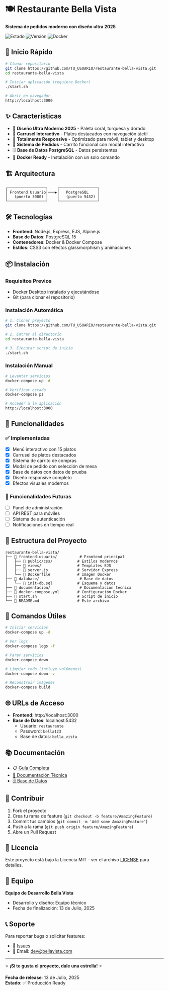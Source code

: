 # 🍽️ Restaurante Bella Vista

**Sistema de pedidos moderno con diseño ultra 2025**

![Estado](https://img.shields.io/badge/Estado-Completado-brightgreen)
![Versión](https://img.shields.io/badge/Versión-1.0-blue)
![Docker](https://img.shields.io/badge/Docker-Ready-blue)

## 🚀 Inicio Rápido

```bash
# Clonar repositorio
git clone https://github.com/TU_USUARIO/restaurante-bella-vista.git
cd restaurante-bella-vista

# Iniciar aplicación (requiere Docker)
./start.sh

# Abrir en navegador
http://localhost:3000
```

## ✨ Características

- 🎨 **Diseño Ultra Moderno 2025** - Paleta coral, turquesa y dorado
- 🎠 **Carrusel Interactivo** - Platos destacados con navegación táctil
- 📱 **Totalmente Responsive** - Optimizado para móvil, tablet y desktop
- 🛒 **Sistema de Pedidos** - Carrito funcional con modal interactivo
- 🗄️ **Base de Datos PostgreSQL** - Datos persistentes
- 🐳 **Docker Ready** - Instalación con un solo comando

## 🏗️ Arquitectura

```
┌─────────────────┐    ┌─────────────────┐
│ Frontend Usuario│───▶│   PostgreSQL    │
│   (puerto 3000) │    │   (puerto 5432) │
└─────────────────┘    └─────────────────┘
```

## 🛠️ Tecnologías

- **Frontend**: Node.js, Express, EJS, Alpine.js
- **Base de Datos**: PostgreSQL 15
- **Contenedores**: Docker & Docker Compose
- **Estilos**: CSS3 con efectos glassmorphism y animaciones

## 📦 Instalación

### Requisitos Previos
- Docker Desktop instalado y ejecutándose
- Git (para clonar el repositorio)

### Instalación Automática
```bash
# 1. Clonar proyecto
git clone https://github.com/TU_USUARIO/restaurante-bella-vista.git

# 2. Entrar al directorio
cd restaurante-bella-vista

# 3. Ejecutar script de inicio
./start.sh
```

### Instalación Manual
```bash
# Levantar servicios
docker-compose up -d

# Verificar estado
docker-compose ps

# Acceder a la aplicación
http://localhost:3000
```

## 🎯 Funcionalidades

### ✅ Implementadas
- [x] Menú interactivo con 15 platos
- [x] Carrusel de platos destacados
- [x] Sistema de carrito de compras
- [x] Modal de pedido con selección de mesa
- [x] Base de datos con datos de prueba
- [x] Diseño responsive completo
- [x] Efectos visuales modernos

### 🚧 Funcionalidades Futuras
- [ ] Panel de administración
- [ ] API REST para móviles
- [ ] Sistema de autenticación
- [ ] Notificaciones en tiempo real

## 📁 Estructura del Proyecto

```
restaurante-bella-vista/
├── 📁 frontend-usuario/          # Frontend principal
│   ├── 📁 public/css/           # Estilos modernos
│   ├── 📁 views/                # Templates EJS
│   ├── 📄 server.js             # Servidor Express
│   └── 📄 Dockerfile            # Imagen Docker
├── 📁 database/                  # Base de datos
│   └── 📄 init-db.sql           # Esquema y datos
├── 📁 documentacion/             # Documentación técnica
├── 📄 docker-compose.yml        # Configuración Docker
├── 📄 start.sh                  # Script de inicio
└── 📄 README.md                 # Este archivo
```

## 🔧 Comandos Útiles

```bash
# Iniciar servicios
docker-compose up -d

# Ver logs
docker-compose logs -f

# Parar servicios
docker-compose down

# Limpiar todo (incluye volúmenes)
docker-compose down -v

# Reconstruir imágenes
docker-compose build
```

## 🌐 URLs de Acceso

- **Frontend**: http://localhost:3000
- **Base de Datos**: localhost:5432
  - Usuario: `restaurante`
  - Password: `bella123`
  - Base de datos: `bella_vista`

## 📚 Documentación

- [📋 Guía Completa](./documentacion/README-FINAL.md)
- [🔧 Documentación Técnica](./documentacion/RESUMEN-TECNICO.md)
- [🗄️ Base de Datos](./documentacion/base-de-datos.md)

## 🤝 Contribuir

1. Fork el proyecto
2. Crea tu rama de feature (`git checkout -b feature/AmazingFeature`)
3. Commit tus cambios (`git commit -m 'Add some AmazingFeature'`)
4. Push a la rama (`git push origin feature/AmazingFeature`)
5. Abre un Pull Request

## 📄 Licencia

Este proyecto está bajo la Licencia MIT - ver el archivo [LICENSE](LICENSE) para detalles.

## 👥 Equipo

**Equipo de Desarrollo Bella Vista**
- Desarrollo y diseño: Equipo técnico
- Fecha de finalización: 13 de Julio, 2025

## 📞 Soporte

Para reportar bugs o solicitar features:
- 🐛 [Issues](https://github.com/TU_USUARIO/restaurante-bella-vista/issues)
- 📧 Email: dev@bellavista.com

---

⭐ **¡Si te gusta el proyecto, dale una estrella!** ⭐

**Fecha de release**: 13 de Julio, 2025  
**Estado**: ✅ Producción Ready
